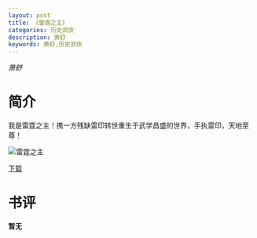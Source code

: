 ```yaml
---
layout: post
title: 《雷霆之主》
categories: 历史武侠
description: 萧舒
keywords: 萧舒,历史武侠
---
```

*萧舒*
# 简介
我是雷霆之主！携一方残缺雷印转世重生于武学昌盛的世界，手执雷印，天地至尊！

![雷霆之主](https://cdn.jsdelivr.net/gh/YYbooks0/yybooks0img@master/bookscover2/雷霆之主.1j3djxyxb4rk.jpg)

[下载](https://link.jscdn.cn/1drv/aHR0cHM6Ly8xZHJ2Lm1zL3QvcyFBaGU2R2dNWmVFb2poZ2lWazdxS3lTeUZpWXh4P2U9QU56cFhB.txt)

# 书评

**暂无**